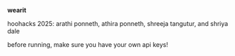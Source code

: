 **wearit**

hoohacks 2025: arathi ponneth, athira ponneth, shreeja tangutur, and shriya dale

before running, make sure you have your own api keys!
